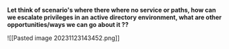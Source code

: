 **Let think of scenario's where there where no service or paths, how can we escalate privileges in an active directory environment, what are other opportunities/ways we can go about it ??**


![[Pasted image 20231123143452.png]]
